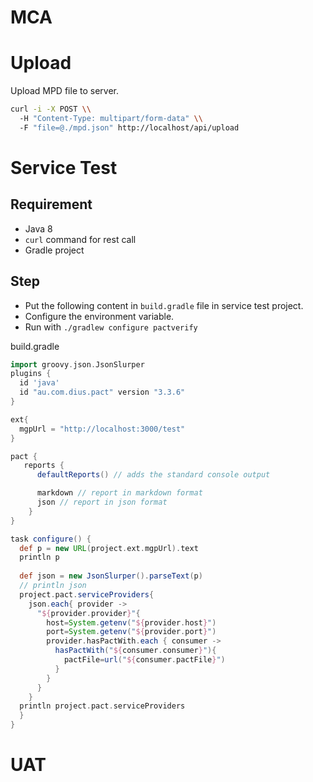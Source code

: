 # MCA

# Upload
Upload MPD file to server.
``` sh
curl -i -X POST \\
  -H "Content-Type: multipart/form-data" \\
  -F "file=@./mpd.json" http://localhost/api/upload
```

# Service Test
## Requirement
- Java 8
- `curl` command for rest call
- Gradle project

## Step
- Put the following content in `build.gradle` file in service test project.
- Configure the environment variable.
- Run with `./gradlew configure pactverify`

build.gradle
``` groovy
import groovy.json.JsonSlurper
plugins {
  id 'java'
  id "au.com.dius.pact" version "3.3.6"
}

ext{
  mgpUrl = "http://localhost:3000/test"
}

pact {
   reports {
      defaultReports() // adds the standard console output

      markdown // report in markdown format
      json // report in json format
    }
}

task configure() {
  def p = new URL(project.ext.mgpUrl).text
  println p
    
  def json = new JsonSlurper().parseText(p)
  // println json
  project.pact.serviceProviders{
    json.each{ provider ->
      "${provider.provider}"{
        host=System.getenv("${provider.host}")
        port=System.getenv("${provider.port}")
        provider.hasPactWith.each { consumer ->
          hasPactWith("${consumer.consumer}"){
            pactFile=url("${consumer.pactFile}")
          }
        }
      }    
    }
  println project.pact.serviceProviders
  }
}
```
# UAT